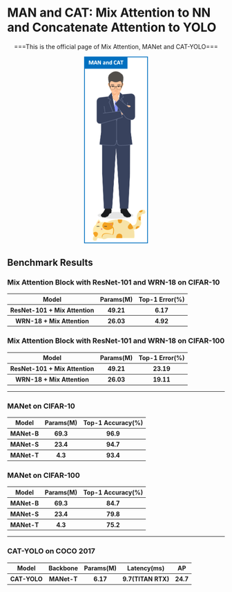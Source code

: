 # MAN and CAT: Mix Attention to NN and Concatenate Attention to YOLO
<div align="center">
  <p>===This is the official page of Mix Attention, MANet and CAT-YOLO===</p>
  <img src="https://github.com/GuanRunwei/MAN-and-CAT/blob/main/logo1.png" width=150 alt="CAT-YOLO">
 </div>
 
 
 ## Benchmark Results
 
 ### Mix Attention Block with ResNet-101 and WRN-18 on CIFAR-10
 
<table>
        <tr>
            <th>Model</th>
            <th>Params(M)</th>
            <th>Top-1 Error(%)</th>
        </tr>
        <tr>
            <th>ResNet-101 + Mix Attention</th>
            <th>49.21</th>
            <th>6.17</th>
        </tr>
        <tr>
            <th>WRN-18 + Mix Attention</th>
            <th>26.03</th>
            <th>4.92</th>
        </tr>
</table>
    
    
### Mix Attention Block with ResNet-101 and WRN-18 on CIFAR-100

<table>
        <tr>
            <th>Model</th>
            <th>Params(M)</th>
            <th>Top-1 Error(%)</th>
        </tr>
        <tr>
            <th>ResNet-101 + Mix Attention</th>
            <th>49.21</th>
            <th>23.19</th>
        </tr>
        <tr>
            <th>WRN-18 + Mix Attention</th>
            <th>26.03</th>
            <th>19.11</th>
        </tr>
</table>

***

### MANet on CIFAR-10

<table>
        <tr>
            <th>Model</th>
            <th>Params(M)</th>
            <th>Top-1 Accuracy(%)</th>
        </tr>
        <tr>
            <th>MANet-B</th>
            <th>69.3</th>
            <th>96.9</th>
        </tr>
        <tr>
            <th>MANet-S</th>
            <th>23.4</th>
            <th>94.7</th>
        </tr>
         <tr>
            <th>MANet-T</th>
            <th>4.3</th>
            <th>93.4</th>
        </tr>
</table>


### MANet on CIFAR-100

<table>
        <tr>
            <th>Model</th>
            <th>Params(M)</th>
            <th>Top-1 Accuracy(%)</th>
        </tr>
        <tr>
            <th>MANet-B</th>
            <th>69.3</th>
            <th>84.7</th>
        </tr>
        <tr>
            <th>MANet-S</th>
            <th>23.4</th>
            <th>79.8</th>
        </tr>
         <tr>
            <th>MANet-T</th>
            <th>4.3</th>
            <th>75.2</th>
        </tr>
</table>

***

### CAT-YOLO on COCO 2017
<table>
        <tr>
            <th>Model</th>
            <th>Backbone</th>
          <th>Params(M)</th>
          <th>Latency(ms)</th>
            <th>AP</th>
        </tr>
        <tr>
            <th>CAT-YOLO</th>
            <th>MANet-T</th>
            <th>6.17</th>
          <th>9.7(TITAN RTX)</th>
          <th>24.7</th>
        </tr>
</table>
